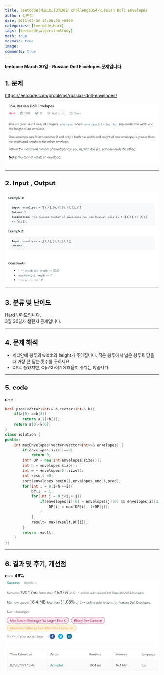 ```yaml
---
title: leetcode(리트코드)3월30일 challenge354-Russian Doll Envelopes
author: 강민석
date: 2021-03-30 15:00:56 +0800
categories: [leetcode,Hard]
tags: [leetcode,AlgorithmStudy]
math: true
mermaid: true
image: 
comments: true
---
```


**leetcode March 30일 - Russian Doll Envelopes 문제입니다.**

## 1. 문제
<https://leetcode.com/problems/russian-doll-envelopes/>  

![](/assets/img/sample/leetcode/354/Problem.JPG)  

-----  

## 2. Input , Output

![](/assets/img/sample/leetcode/354/input.JPG)  


-----  

## 3. 분류 및 난이도

Hard 난이도입니다.  
3월 30일자 챌린지 문제입니다. 

-----  

## 4. 문제 해석

- 벡터안에 봉투의 width와 height가 주어집니다. 작은 봉투에서 넓은 봉투로 담을 때 가장 큰 담는 횟수를 구하세요.
- DP로 풀었지만, O(n^2)이기에효율이 좋지는 않습니다.



-----  

## 5. code

**c++**

```c++
bool pred(vector<int>& a,vector<int>& b){
    if(a[0] ==b[0])
        return a[1]<b[1];
    return a[0]<b[0];
}
class Solution {
public:
    int maxEnvelopes(vector<vector<int>>& envelopes) {
        if(envelopes.size()==0)
            return 0;
        int* DP = new int[envelopes.size()];
        int h = envelopes.size();
        int w = envelopes[0].size();
        int result =0;
        sort(envelopes.begin(),envelopes.end(),pred);
        for(int i = 0;i<h;++i){
            DP[i] = 1;
            for(int j = 0;j<i;++j){
                if(envelopes[i][0] > envelopes[j][0] && envelopes[i][1] > envelopes[j][1]){
                    DP[i] = max(DP[i], 1+DP[j]);
                }
            }
            result= max(result,DP[i]);
        }
        return result;
    }
};
```
-----

## 6. 결과 및 후기, 개선점

**c++ 46%**
![](/assets/img/sample/leetcode/354/result.JPG)  
